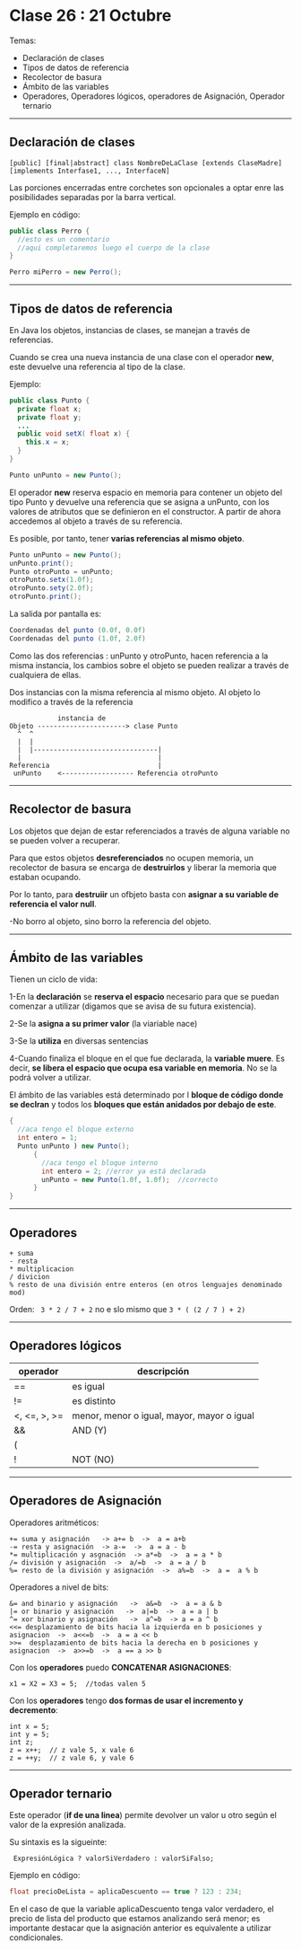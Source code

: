 # Clase 26 : 21 Octubre

Temas:

- Declaración de clases
- Tipos de datos de referencia
- Recolector de basura
- Ámbito de las variables
- Operadores, Operadores lógicos, operadores de Asignación, Operador ternario

---

## Declaración de clases

```
[public] [final|abstract] class NombreDeLaClase [extends ClaseMadre] [implements Interfase1, ..., InterfaceN]
```

Las porciones encerradas entre corchetes son opcionales a optar enre las posibilidades separadas por la barra vertical.

Ejemplo en código: 

```JAVA
public class Perro {
  //esto es un comentario
  //aqui completaremos luego el cuerpo de la clase
}
```

```JAVA
Perro miPerro = new Perro();
```

---

## Tipos de datos de referencia

En Java los objetos, instancias de clases, se manejan a través de referencias.

Cuando se crea una nueva instancia de una clase con el operador **new**, este devuelve una referencia al tipo de la clase.

Ejemplo:

```JAVA
public class Punto {
  private float x;
  private float y;
  ...
  public void setX( float x) {
    this.x = x;
  }
}
```

```JAVA
Punto unPunto = new Punto();
```

El operador **new** reserva espacio en memoria para contener un objeto del tipo Punto y devuelve una referencia que se asigna a unPunto, con los valores de atributos que se definieron en el constructor. A partir de ahora accedemos al objeto a través de su referencia.

Es posible, por tanto, tener **varias referencias al mismo objeto**.

```JAVA
Punto unPunto = new Punto();
unPunto.print();
Punto otroPunto = unPunto;
otroPunto.setx(1.0f);
otroPunto.sety(2.0f);
otroPunto.print();
```

La salida por pantalla es:

```JAVA
Coordenadas del punto (0.0f, 0.0f)
Coordenadas del punto (1.0f, 2.0f)
```

Como las dos referencias : unPunto y otroPunto, hacen referencia a la misma instancia, los cambios sobre el objeto se pueden realizar a través de cualquiera de ellas.

Dos instancias con la misma referencia al mismo objeto. Al objeto lo modifico a través de la referencia

```
            instancia de
Objeto ----------------------> clase Punto
  ^  ^     
  |  |
  |  |-------------------------------|
  |                                  |
Referencia                           |
 unPunto    <------------------ Referencia otroPunto
```

---

## Recolector de basura


Los objetos que dejan de estar referenciados a través de alguna variable no se pueden volver a recuperar.

Para que estos objetos **desreferenciados** no ocupen memoria, un recolector de basura se encarga de **destruirlos** y liberar la memoria que estaban ocupando.

Por lo tanto, para **destruiir** un ofbjeto basta con **asignar a su variable de referencia el valor null**.

-No borro al objeto, sino borro la referencia del objeto.

---

## Ámbito de las variables

Tienen un ciclo de vida:

1-En la **declaración** se **reserva el espacio** necesario para que se puedan comenzar a utilizar (digamos que se avisa de su futura existencia).

2-Se la **asigna a su primer valor** (la viariable nace)

3-Se la **utiliza** en diversas sentencias

4-Cuando finaliza el bloque en el que fue declarada, la **variable muere**. Es decir, **se libera el espacio que ocupa esa variable en memoria**. No se la podrá volver a utilizar. 


El ámbito de las variables está determinado por l **bloque de código donde se declran** y todos los **bloques que están anidados por debajo de este**.

```JAVA
{
  //aca tengo el bloque externo
  int entero = 1;
  Punto unPunto ) new Punto();
      {
        //aca tengo el bloque interno
        int entero = 2; //error ya está declarada
        unPunto = new Punto(1.0f, 1.0f);  //correcto
      }
}
```

---

## Operadores

```
+ suma
- resta
* multiplicacion
/ divicion
% resto de una división entre enteros (en otros lenguajes denominado mod)
```

Orden: ```  3 * 2 / 7 + 2 ``` no e slo mismo que ``` 3 * ( (2 / 7 ) + 2) ```

---

##  Operadores lógicos

| operador | descripción |
| -------- | ----------- |
| == | es igual |
| != | es distinto |
| <, <=, >, >= | menor, menor o igual, mayor, mayor o igual |
| && | AND (Y) |
| (||) | OR (O) |
| ! | NOT (NO) |

---

## Operadores de Asignación


Operadores aritméticos:

```
+= suma y asignación   -> a+= b  ->  a = a+b
-= resta y asignación  -> a-=  ->  a = a - b
*= multiplicación y asgnación  -> a*=b  ->  a = a * b
/= división y asignación  ->  a/=b  ->  a = a / b
%= resto de la división y asignación  ->  a%=b  ->  a =  a % b
```

Operadores a nivel de bits:

```
&= and binario y asignación   ->  a&=b  ->  a = a & b
|= or binario y asignación   ->  a|=b  ->  a = a | b
^= xor binario y asignación   ->  a^=b  -> a = a ^ b
<<= desplazamiento de bits hacia la izquierda en b posiciones y asignacion  ->  a<<=b  ->  a = a << b
>>=  desplazamiento de bits hacia la derecha en b posiciones y asignacion  ->  a>>=b  ->  a == a >> b
```

Con los **operadores** puedo **CONCATENAR ASIGNACIONES**:

```
x1 = X2 = X3 = 5;  //todas valen 5
```

Con los **operadores** tengo **dos formas de usar el incremento y decremento**:

```
int x = 5;
int y = 5;
int z;
z = x++;  // z vale 5, x vale 6
z = ++y;  // z vale 6, y vale 6
```

---

## Operador ternario

Este operador (**if de una linea**) permite devolver un valor u otro según el valor de la expresión analizada.

Su sintaxis es la sigueinte:

``` ExpresiónLógica ? valorSiVerdadero : valorSiFalso;```

Ejemplo en código:

```JAVA
float precioDeLista = aplicaDescuento == true ? 123 : 234;
```

En el caso de que la variable aplicaDescuento tenga valor verdadero, el precio de lista del producto que estamos analizando será menor; es importante destacar que la asignación anterior es equivalente a utilizar condicionales.

```


